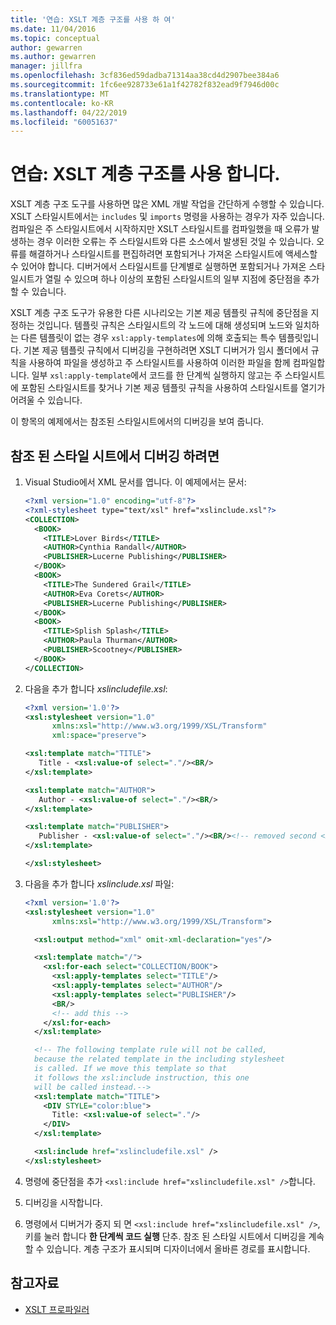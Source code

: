 ```yaml
---
title: '연습: XSLT 계층 구조를 사용 하 여'
ms.date: 11/04/2016
ms.topic: conceptual
author: gewarren
ms.author: gewarren
manager: jillfra
ms.openlocfilehash: 3cf836ed59dadba71314aa38cd4d2907bee384a6
ms.sourcegitcommit: 1fc6ee928733e61a1f42782f832ead9f7946d00c
ms.translationtype: MT
ms.contentlocale: ko-KR
ms.lasthandoff: 04/22/2019
ms.locfileid: "60051637"
---
```

# <a name="walkthrough-use-xslt-hierarchy"></a>연습: XSLT 계층 구조를 사용 합니다.

XSLT 계층 구조 도구를 사용하면 많은 XML 개발 작업을 간단하게 수행할 수 있습니다. XSLT 스타일시트에서는 `includes` 및 `imports` 명령을 사용하는 경우가 자주 있습니다. 컴파일은 주 스타일시트에서 시작하지만 XSLT 스타일시트를 컴파일했을 때 오류가 발생하는 경우 이러한 오류는 주 스타일시트와 다른 소스에서 발생된 것일 수 있습니다. 오류를 해결하거나 스타일시트를 편집하려면 포함되거나 가져온 스타일시트에 액세스할 수 있어야 합니다. 디버거에서 스타일시트를 단계별로 실행하면 포함되거나 가져온 스타일시트가 열릴 수 있으며 하나 이상의 포함된 스타일시트의 일부 지점에 중단점을 추가할 수 있습니다.

XSLT 계층 구조 도구가 유용한 다른 시나리오는 기본 제공 템플릿 규칙에 중단점을 지정하는 것입니다. 템플릿 규칙은 스타일시트의 각 노드에 대해 생성되며 노드와 일치하는 다른 템플릿이 없는 경우 `xsl:apply-templates`에 의해 호출되는 특수 템플릿입니다. 기본 제공 템플릿 규칙에서 디버깅을 구현하려면 XSLT 디버거가 임시 폴더에서 규칙을 사용하여 파일을 생성하고 주 스타일시트를 사용하여 이러한 파일을 함께 컴파일합니다. 일부 `xsl:apply-template`에서 코드를 한 단계씩 실행하지 않고는 주 스타일시트에 포함된 스타일시트를 찾거나 기본 제공 템플릿 규칙을 사용하여 스타일시트를 열기가 어려울 수 있습니다.

이 항목의 예제에서는 참조된 스타일시트에서의 디버깅을 보여 줍니다.

## <a name="to-debug-in-a-referenced-style-sheet"></a>참조 된 스타일 시트에서 디버깅 하려면

1. Visual Studio에서 XML 문서를 엽니다. 이 예제에서는 문서:

    ```xml
    <?xml version="1.0" encoding="utf-8"?>
    <?xml-stylesheet type="text/xsl" href="xslinclude.xsl"?>
    <COLLECTION>
      <BOOK>
        <TITLE>Lover Birds</TITLE>
        <AUTHOR>Cynthia Randall</AUTHOR>
        <PUBLISHER>Lucerne Publishing</PUBLISHER>
      </BOOK>
      <BOOK>
        <TITLE>The Sundered Grail</TITLE>
        <AUTHOR>Eva Corets</AUTHOR>
        <PUBLISHER>Lucerne Publishing</PUBLISHER>
      </BOOK>
      <BOOK>
        <TITLE>Splish Splash</TITLE>
        <AUTHOR>Paula Thurman</AUTHOR>
        <PUBLISHER>Scootney</PUBLISHER>
      </BOOK>
    </COLLECTION>
    ```

1. 다음을 추가 합니다 *xslincludefile.xsl*:

    ```xml
    <?xml version='1.0'?>
    <xsl:stylesheet version="1.0"
          xmlns:xsl="http://www.w3.org/1999/XSL/Transform"
          xml:space="preserve">

    <xsl:template match="TITLE">
       Title - <xsl:value-of select="."/><BR/>
    </xsl:template>

    <xsl:template match="AUTHOR">
       Author - <xsl:value-of select="."/><BR/>
    </xsl:template>

    <xsl:template match="PUBLISHER">
       Publisher - <xsl:value-of select="."/><BR/><!-- removed second <BR/> -->
    </xsl:template>

    </xsl:stylesheet>
    ```

3. 다음을 추가 합니다 *xslinclude.xsl* 파일:

    ```xml
    <?xml version='1.0'?>
    <xsl:stylesheet version="1.0"
          xmlns:xsl="http://www.w3.org/1999/XSL/Transform">

      <xsl:output method="xml" omit-xml-declaration="yes"/>

      <xsl:template match="/">
        <xsl:for-each select="COLLECTION/BOOK">
          <xsl:apply-templates select="TITLE"/>
          <xsl:apply-templates select="AUTHOR"/>
          <xsl:apply-templates select="PUBLISHER"/>
          <BR/>
          <!-- add this -->
        </xsl:for-each>
      </xsl:template>

      <!-- The following template rule will not be called,
      because the related template in the including stylesheet
      is called. If we move this template so that
      it follows the xsl:include instruction, this one
      will be called instead.-->
      <xsl:template match="TITLE">
        <DIV STYLE="color:blue">
          Title: <xsl:value-of select="."/>
        </DIV>
      </xsl:template>

      <xsl:include href="xslincludefile.xsl" />
    </xsl:stylesheet>
    ```

4. 명령에 중단점을 추가 `<xsl:include href="xslincludefile.xsl" />`합니다.

5. 디버깅을 시작합니다.

6. 명령에서 디버거가 중지 되 면 `<xsl:include href="xslincludefile.xsl" />`, 키를 눌러 합니다 **한 단계씩 코드 실행** 단추. 참조 된 스타일 시트에서 디버깅을 계속할 수 있습니다. 계층 구조가 표시되며 디자이너에서 올바른 경로를 표시합니다.

## <a name="see-also"></a>참고자료

- [XSLT 프로파일러](../xml-tools/xslt-profiler.md)